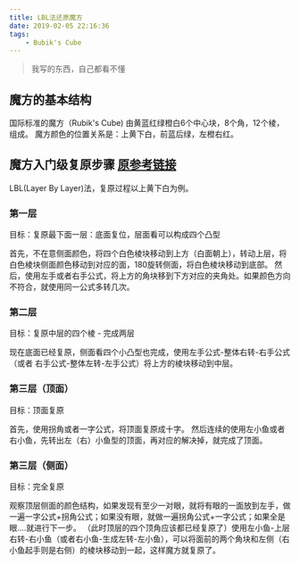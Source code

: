 ```yaml
---
title: LBL法还原魔方
date: 2019-02-05 22:16:36
tags: 
    - Bubik's Cube
---
```


> 我写的东西，自己都看不懂

## 魔方的基本结构
国际标准的魔方（Rubik's Cube) 由黄蓝红绿橙白6个中心块，8个角，12个棱，组成。
魔方颜色的位置关系是：上黄下白，前蓝后绿，左橙右红。

## 魔方入门级复原步骤 [原参考链接](http://www.mf100.org/beginner.htm)
LBL(Layer By Layer)法，复原过程以上黄下白为例。

### 第一层
目标：复原最下面一层：底面复位，层面看可以构成四个凸型

首先，不在意侧面颜色，将四个白色棱块移动到上方（白面朝上），转动上层，将白色棱块侧面颜色移动到对应的面，180旋转侧面，将白色棱块移动到底部。
然后，使用左手或者右手公式，将上方的角块移到下方对应的夹角处。如果颜色方向不符合，就使用同一公式多转几次。

### 第二层
目标：复原中层的四个棱 - 完成两层

现在底面已经复原，侧面看四个小凸型也完成，使用左手公式-整体右转-右手公式（或者 右手公式-整体左转-左手公式）将上方的棱块移动到中层。

### 第三层（顶面）
目标：顶面复原

首先，使用拐角或者一字公式，将顶面复原成十字。
然后连续的使用左小鱼或者右小鱼，先转出左（右）小鱼型的顶面，再对应的解决掉，就完成了顶面。


### 第三层（侧面）
目标：完全复原

观察顶层侧面的颜色结构，如果发现有至少一对眼，就将有眼的一面放到左手，做一遍一字公式+拐角公式；如果没有眼，就做一遍拐角公式+一字公式；如果全是眼....就进行下一步。
（此时顶层的四个顶角应该都已经复原了）使用左小鱼-上层右转-右小鱼（或者右小鱼-生成左转-左小鱼），可以将面前的两个角块和左侧（右小鱼起手则是右侧）的棱块移动到一起，这样魔方就复原了。